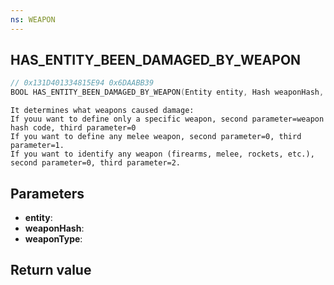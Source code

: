```yaml
---
ns: WEAPON
---
```

## HAS_ENTITY_BEEN_DAMAGED_BY_WEAPON

```c
// 0x131D401334815E94 0x6DAABB39
BOOL HAS_ENTITY_BEEN_DAMAGED_BY_WEAPON(Entity entity, Hash weaponHash, int weaponType);
```

```
It determines what weapons caused damage:  
If youu want to define only a specific weapon, second parameter=weapon hash code, third parameter=0  
If you want to define any melee weapon, second parameter=0, third parameter=1.  
If you want to identify any weapon (firearms, melee, rockets, etc.), second parameter=0, third parameter=2.  
```

## Parameters
* **entity**: 
* **weaponHash**: 
* **weaponType**: 

## Return value
